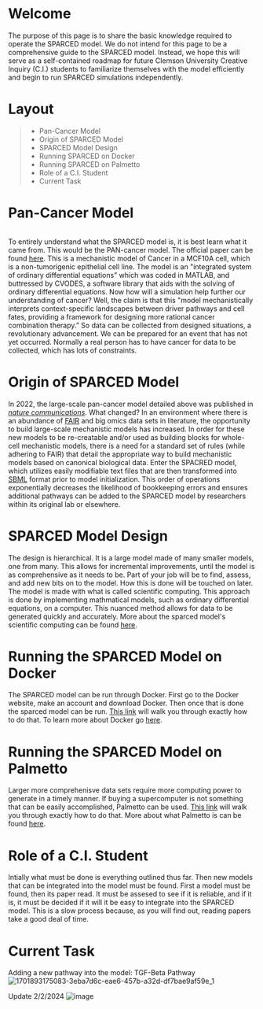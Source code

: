 # Welcome
The purpose of this page is to share the basic knowledge required to operate the SPARCED model. We do not intend for this page to be a comprehensive guide to the SPARCED model. Instead, we hope this will serve as a self-contained roadmap for future Clemson University Creative Inquiry (C.I.) students to familiarize themselves with the model efficiently and begin to run SPARCED simulations independently.
# Layout
> - Pan-Cancer Model
> - Origin of SPARCED Model
> - SPARCED Model Design
> - Running SPARCED on Docker
> - Running SPARCED on Palmetto
> - Role of a C.I. Student
> - Current Task
#  Pan-Cancer Model <h6> 
To entirely understand what the SPARCED model is, it is best learn what it came from.  This would be the PAN-cancer model.  The official paper can be found [here](https://www.ncbi.nlm.nih.gov/pmc/articles/PMC5886578/).  This is a mechanistic model of Cancer in a MCF10A cell, which is a non-tumorigenic epithelial cell line.  The model is an "integrated system of ordinary differential equations"  which was coded in MATLAB, and buttressed by CVODES, a software library that aids with the solving of ordinary differential equations.  Now how will a simulation help further our understanding of cancer?  Well, the claim is that this "model mechanistically interprets context-specific landscapes between driver pathways and cell fates, providing a framework for designing more rational cancer combination therapy.”  So data can be collected from designed situations, a revolutionary advancement.  We can be prepared for an event that has not yet occurred.  Normally a real person has to have cancer for data to be collected, which has lots of constraints.  
# Origin of SPARCED Model
In 2022, the large-scale pan-cancer model detailed above was published in [*nature communications*](https://www.nature.com/articles/s41467-022-31138-1). What changed? In an environment where there is an abundance of [FAIR](https://www.go-fair.org/fair-principles/) and big omics data sets in literature, the opportunity to build large-scale mechanistic models has increased.  In order for these new models to be re-creatable and/or used as building blocks for whole-cell mechanistic models, there is a need for a standard set of rules (while adhering to FAIR) that detail the appropriate way to build mechanistic models based on canonical biological data.  Enter the SPACRED model, which utilizes easily modifiable text files that are then transformed into [SBML](https://sbml.org/) format prior to model initialization.  This order of operations exponentially decreases the likelihood of bookkeeping errors and ensures additional pathways can be added to the SPARCED model by researchers within its original lab or elsewhere.   


# SPARCED Model Design 
The design is hierarchical.  It is a large model made of many smaller models, one from many.  This allows for incremental improvements, until the model is as comprehensive as it needs to be.  Part of your job will be to find, assess, and add new bits on to the model.  How this is done will be touched on later.  The model is made with what is called scientific computing.  This approach is done by implementing mathmatical models, such as ordinary differential equations, on a computer.  This nuanced method allows for data to be generated quickly and accurately.  More about the sparced model's scientific computing can be found [here](https://docs.google.com/presentation/d/1-BdB6zB-agxxQZO4oOsBik_GF07Yeu2AvfM71NwmMIA/edit#slide=id.g2850f5059d4_0_10).


# Running the SPARCED Model on Docker
The SPARCED model can be run through Docker.  First go to the Docker website, make an account and download Docker.  Then once that is done the sparced model can be run.  [This link](https://youtu.be/TpziboQm0qs) will walk you through exactly how to do that.  To learn more about Docker go [here](https://www.Docker.com/resources/what-container/).

# Running the SPARCED Model on Palmetto
Larger more comprehenisve data sets require more computing power to generate in a timely manner.  If buying a supercomputer is not something that can be easily accomplished, Palmetto can be used. [This link](https://docs.google.com/presentation/d/1Doqqxc7U7tEDwjnZbUdJFkDByoTOyPUZQHn0qXMnG3g/edit#slide=id.p) will walk you through exactly how to do that.  More about what Palmetto is can be found [here](https://docs.rcd.clemson.edu/Palmetto/about/).

# Role of a C.I. Student
Intially what must be done is everything outlined thus far.  Then new models that can be integrated into the model must be found.  First a model must be found, then its paper read.  It must be assesed to see if it is reliable, and if it is, it must be decided if it will it be easy to integrate into the SPARCED model.  This is a slow process because, as you will find out, reading papers take a good deal of time.  

# Current Task 
Adding a new pathway into the model: TGF-Beta Pathway
![1701893175083-3eba7d6c-eae6-457b-a32d-df7bae9af59e_1](https://github.com/Chubbysoap/Sparced-intro/assets/18647080/adc39f43-9f20-484a-818c-8339eb2ece67)

Update 2/2/2024
![image](https://github.com/icleal/Sparced-intro/assets/149642739/c8c7d749-b36f-4f21-b66c-bf451d25f7a3)

